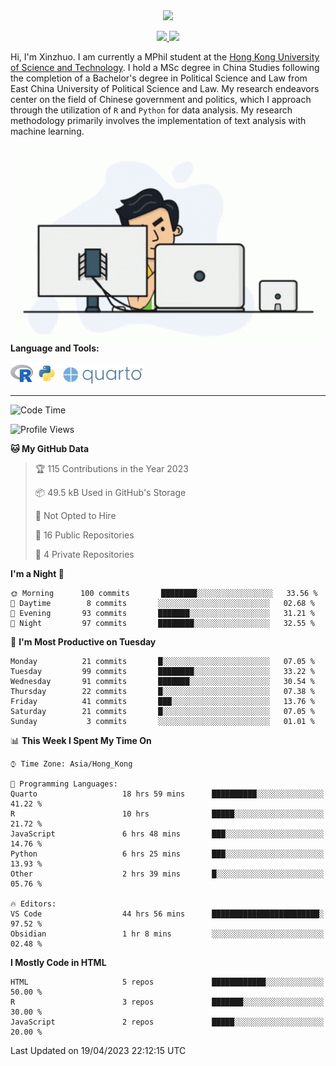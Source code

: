 <div align='center'>
<img src='https://readme-typing-svg.herokuapp.com?font=ubuntu&color=4d3900&center=true&lines=HKUST+Mphil+in+SOSC;Focus+on+China;Code+for+PoliSci'/>
</div>


<p align='center'>
 <a href='https://www.linkedin.com/in/xinzhuo-huang-5161011ba/' target='_blank'>
        <img src='https://img.shields.io/badge/linkedin%20-%230077B5.svg?&style=for-the-badge&logo=linkedin&logoColor=white'/>
    </a>
 <a href='https://twitter.com/HsinchoH' target='_blank'>
        <img src='https://img.shields.io/badge/Twitter-1DA1F2?style=for-the-badge&logo=twitter&logoColor=white'/>
    </a>
    </p>
    
Hi, I'm Xinzhuo. I am currently a MPhil student at the [Hong Kong University of Science and Technology](https://sosc.hkust.edu.hk/node/613). I hold a MSc degree in China Studies following the completion of a Bachelor's degree in Political Science and Law from East China University of Political Science and Law. My research endeavors center on the field of Chinese government and politics, which I approach through the utilization of `R` and `Python` for data analysis. My research methodology primarily involves the implementation of text analysis with machine learning.




<img align='right' src="https://github.com/xinzhuohkust/xinzhuohkust/blob/main/programmer.gif" width="590">




**Language and Tools:**  

<code><img height="36" src="https://raw.githubusercontent.com/github/explore/80688e429a7d4ef2fca1e82350fe8e3517d3494d/topics/r/r.png"></code>
<code><img height="36" src="https://raw.githubusercontent.com/github/explore/80688e429a7d4ef2fca1e82350fe8e3517d3494d/topics/python/python.png"></code>
<code><img height="32" src="https://github.com/quarto-dev/quarto-r/blob/main/man/figures/quarto.png"></code>

---
<!--START_SECTION:waka-->
![Code Time](http://img.shields.io/badge/Code%20Time-394%20hrs%2057%20mins-blue)

![Profile Views](http://img.shields.io/badge/Profile%20Views-0-blue)

**🐱 My GitHub Data** 

> 🏆 115 Contributions in the Year 2023
 > 
> 📦 49.5 kB Used in GitHub's Storage 
 > 
> 🚫 Not Opted to Hire
 > 
> 📜 16 Public Repositories 
 > 
> 🔑 4 Private Repositories  
 > 
**I'm a Night 🦉** 

```text
🌞 Morning      100 commits       ████████░░░░░░░░░░░░░░░░░   33.56 % 
🌆 Daytime        8 commits       ░░░░░░░░░░░░░░░░░░░░░░░░░   02.68 % 
🌃 Evening       93 commits       ███████░░░░░░░░░░░░░░░░░░   31.21 % 
🌙 Night         97 commits       ████████░░░░░░░░░░░░░░░░░   32.55 % 

```
📅 **I'm Most Productive on Tuesday** 

```text
Monday          21 commits       █░░░░░░░░░░░░░░░░░░░░░░░░   07.05 % 
Tuesday         99 commits       ████████░░░░░░░░░░░░░░░░░   33.22 % 
Wednesday       91 commits       ███████░░░░░░░░░░░░░░░░░░   30.54 % 
Thursday        22 commits       █░░░░░░░░░░░░░░░░░░░░░░░░   07.38 % 
Friday          41 commits       ███░░░░░░░░░░░░░░░░░░░░░░   13.76 % 
Saturday        21 commits       █░░░░░░░░░░░░░░░░░░░░░░░░   07.05 % 
Sunday           3 commits       ░░░░░░░░░░░░░░░░░░░░░░░░░   01.01 % 

```


📊 **This Week I Spent My Time On** 

```text
⌚︎ Time Zone: Asia/Hong_Kong

💬 Programming Languages: 
Quarto                   18 hrs 59 mins      ██████████░░░░░░░░░░░░░░░   41.22 % 
R                        10 hrs              █████░░░░░░░░░░░░░░░░░░░░   21.72 % 
JavaScript               6 hrs 48 mins       ███░░░░░░░░░░░░░░░░░░░░░░   14.76 % 
Python                   6 hrs 25 mins       ███░░░░░░░░░░░░░░░░░░░░░░   13.93 % 
Other                    2 hrs 39 mins       █░░░░░░░░░░░░░░░░░░░░░░░░   05.76 % 

🔥 Editors: 
VS Code                  44 hrs 56 mins      ████████████████████████░   97.52 % 
Obsidian                 1 hr 8 mins         ░░░░░░░░░░░░░░░░░░░░░░░░░   02.48 % 

```

**I Mostly Code in HTML** 

```text
HTML                     5 repos             ████████████░░░░░░░░░░░░░   50.00 % 
R                        3 repos             ███████░░░░░░░░░░░░░░░░░░   30.00 % 
JavaScript               2 repos             █████░░░░░░░░░░░░░░░░░░░░   20.00 % 

```



 Last Updated on 19/04/2023 22:12:15 UTC
<!--END_SECTION:waka-->
    
    
    
    
    
    
    
    
